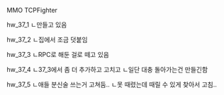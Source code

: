 MMO TCPFighter

hw_37_1
ㄴ만들고 있음

hw_37_2
ㄴ집에서 조금 덧붙임

hw_37_3
ㄴRPC로 해둔 걸로 떼고 있음

hw_37_4
ㄴ37_3에서 좀 더 추가하고 고치고
 ㄴ일단 대충 돌아가는건 만들긴함

hw_37_5
ㄴ애들 분신술 쓰는거 고쳐둠..
ㄴ못 때렸는데 때릴 수 있게 찾아서 고침..
